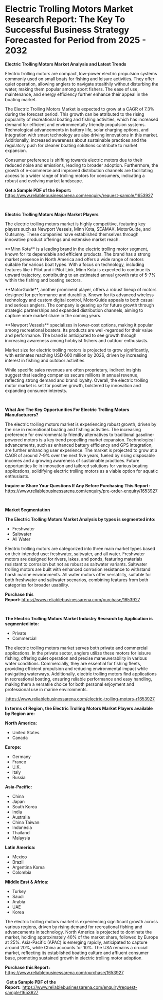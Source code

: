 <p><h1>Electric Trolling Motors Market Research Report: The Key To Successful Business Strategy Forecasted for Period from 2025 - 2032</h1></p><p><strong>Electric Trolling Motors Market Analysis and Latest Trends</strong></p>
<p><p>Electric trolling motors are compact, low-power electric propulsion systems commonly used on small boats for fishing and leisure activities. They offer quiet operation, allowing anglers to navigate stealthily without disturbing the water, making them popular among sport fishers. The ease of use, maintenance, and energy efficiency further enhance their appeal in the boating market.</p><p>The Electric Trolling Motors Market is expected to grow at a CAGR of 7.3% during the forecast period. This growth can be attributed to the rising popularity of recreational boating and fishing activities, which has increased demand for efficient and environmentally friendly propulsion systems. Technological advancements in battery life, solar charging options, and integration with smart technology are also driving innovations in this market. Additionally, increased awareness about sustainable practices and the regulatory push for cleaner boating solutions contribute to market expansion. </p><p>Consumer preference is shifting towards electric motors due to their reduced noise and emissions, leading to broader adoption. Furthermore, the growth of e-commerce and improved distribution channels are facilitating access to a wider range of trolling motors for consumers, indicating a robust and evolving market landscape.</p></p>
<p><strong>Get a Sample PDF of the Report:&nbsp;</strong> <a href="https://www.reliablebusinessarena.com/enquiry/request-sample/1653927?utm_campaign=2182&utm_medium=2&utm_source=Github&utm_content=ia&utm_term=16042025&utm_id=electric-trolling-motors">https://www.reliablebusinessarena.com/enquiry/request-sample/1653927</a></p>
<p>&nbsp;</p>
<p><strong>Electric Trolling Motors Major Market Players</strong></p>
<p><p>The electric trolling motors market is highly competitive, featuring key players such as Newport Vessels, Minn Kota, SEAMAX, MotorGuide, and Outsunny. These companies have established themselves through innovative product offerings and extensive market reach.</p><p>**Minn Kota** is a leading brand in the electric trolling motor segment, known for its dependable and efficient products. The brand has a strong market presence in North America and offers a wide range of motors suitable for various boat types. With a focus on technology, including features like i-Pilot and i-Pilot Link, Minn Kota is expected to continue its upward trajectory, contributing to an estimated annual growth rate of 5-7% within the fishing and boating sectors.</p><p>**MotorGuide**, another prominent player, offers a robust lineup of motors designed for performance and durability. Known for its advanced wireless technology and custom digital control, MotorGuide appeals to both casual and serious anglers. The company is gearing up for future growth through strategic partnerships and expanded distribution channels, aiming to capture more market share in the coming years.</p><p>**Newport Vessels** specializes in lower-cost options, making it popular among recreational boaters. Its products are well-regarded for their value and performance. The brand is anticipated to see growth through increasing awareness among hobbyist fishers and outdoor enthusiasts.</p><p>Market size for electric trolling motors is projected to grow significantly, with estimates reaching USD 600 million by 2026, driven by increasing interest in fishing and outdoor activities.</p><p>While specific sales revenues are often proprietary, indirect insights suggest that leading companies secure millions in annual revenue, reflecting strong demand and brand loyalty. Overall, the electric trolling motor market is set for positive growth, bolstered by innovation and expanding consumer interests.</p></p>
<p>&nbsp;</p>
<p><strong>What Are The Key Opportunities For Electric Trolling Motors Manufacturers?</strong></p>
<p><p>The electric trolling motors market is experiencing robust growth, driven by the rise in recreational boating and fishing activities. The increasing preference for environmentally friendly alternatives to traditional gasoline-powered motors is a key trend propelling market expansion. Technological advancements, such as enhanced battery efficiency and GPS integration, are further enhancing user experience. The market is projected to grow at a CAGR of around 7-9% over the next five years, fueled by rising disposable incomes and a growing awareness of sustainable practices. Future opportunities lie in innovation and tailored solutions for various boating applications, solidifying electric trolling motors as a viable option for aquatic enthusiasts.</p></p>
<p><strong>Inquire or Share Your Questions If Any Before Purchasing This Report:</strong> <a href="https://www.reliablebusinessarena.com/enquiry/pre-order-enquiry/1653927?utm_campaign=2182&utm_medium=2&utm_source=Github&utm_content=ia&utm_term=16042025&utm_id=electric-trolling-motors">https://www.reliablebusinessarena.com/enquiry/pre-order-enquiry/1653927</a></p>
<p>&nbsp;</p>
<p><strong>Market Segmentation</strong></p>
<p><strong>The Electric Trolling Motors Market Analysis by types is segmented into:</strong></p>
<p><ul><li>Freshwater</li><li>Saltwater</li><li>All Water</li></ul></p>
<p><p>Electric trolling motors are categorized into three main market types based on their intended use: freshwater, saltwater, and all water. Freshwater motors are designed for rivers, lakes, and ponds, featuring materials resistant to corrosion but not as robust as saltwater variants. Saltwater trolling motors are built with enhanced corrosion resistance to withstand harsh marine environments. All water motors offer versatility, suitable for both freshwater and saltwater scenarios, combining features from both categories for broader usability.</p></p>
<p><strong>Purchase this Report:&nbsp;</strong><a href="https://www.reliablebusinessarena.com/purchase/1653927?utm_campaign=2182&utm_medium=2&utm_source=Github&utm_content=ia&utm_term=16042025&utm_id=electric-trolling-motors">https://www.reliablebusinessarena.com/purchase/1653927</a></p>
<p>&nbsp;</p>
<p><strong>The Electric Trolling Motors Market Industry Research by Application is segmented into:</strong></p>
<p><ul><li>Private</li><li>Commercial</li></ul></p>
<p><p>The electric trolling motors market serves both private and commercial applications. In the private sector, anglers utilize these motors for leisure fishing, offering quiet operation and precise maneuverability in various water conditions. Commercially, they are essential for fishing fleets, providing efficient propulsion and reducing environmental impact while navigating waterways. Additionally, electric trolling motors find applications in recreational boating, ensuring reliable performance and easy handling, making them a versatile choice for both personal enjoyment and professional use in marine environments.</p></p>
<p><a href="https://www.reliablebusinessarena.com/electric-trolling-motors-r1653927?utm_campaign=2182&utm_medium=2&utm_source=Github&utm_content=ia&utm_term=16042025&utm_id=electric-trolling-motors">&nbsp;https://www.reliablebusinessarena.com/electric-trolling-motors-r1653927</a></p>
<p><strong>In terms of Region, the Electric Trolling Motors Market Players available by Region are:</strong></p>
<p>
    <p> <strong> North America: </strong>
        <ul>
            <li>United States</li>
            <li>Canada</li>
        </ul>
        </p> 
    <p> <strong> Europe: </strong>
        <ul>
            <li>Germany</li>
            <li>France</li>
            <li>U.K.</li>
            <li>Italy</li>
            <li>Russia</li>
        </ul>
        </p> 
    <p> <strong> Asia-Pacific: </strong>
        <ul>
            <li>China</li>
            <li>Japan</li>
            <li>South Korea</li>
            <li>India</li>
            <li>Australia</li>
            <li>China Taiwan</li>
            <li>Indonesia</li>
            <li>Thailand</li>
            <li>Malaysia</li>
        </ul>
        </p> 
    <p> <strong> Latin America: </strong>
        <ul>
            <li>Mexico</li>
            <li>Brazil</li>
            <li>Argentina Korea</li>
            <li>Colombia</li>
        </ul>
        </p> 
    <p> <strong> Middle East & Africa: </strong>
        <ul>
            <li>Turkey</li>
            <li>Saudi</li>
            <li>Arabia</li>
            <li>UAE</li>
            <li>Korea</li>
        </ul>
    </p>
    </p>
<p><p>The electric trolling motors market is experiencing significant growth across various regions, driven by rising demand for recreational fishing and advancements in technology. North America is projected to dominate the market, holding approximately 40% of the market share, followed by Europe at 25%. Asia-Pacific (APAC) is emerging rapidly, anticipated to capture around 20%, while China accounts for 10%. The USA remains a crucial market, reflecting its established boating culture and affluent consumer base, promoting sustained growth in electric trolling motor adoption.</p></p>
<p><strong>Purchase this Report: </strong><a href="https://www.reliablebusinessarena.com/purchase/1653927?utm_campaign=2182&utm_medium=2&utm_source=Github&utm_content=ia&utm_term=16042025&utm_id=electric-trolling-motors">https://www.reliablebusinessarena.com/purchase/1653927</a></p>
<p>&nbsp;<strong>Get a Sample PDF of the Report:&nbsp;&nbsp;</strong><a href="https://www.reliablebusinessarena.com/enquiry/request-sample/1653927?utm_campaign=2182&utm_medium=2&utm_source=Github&utm_content=ia&utm_term=16042025&utm_id=electric-trolling-motors">https://www.reliablebusinessarena.com/enquiry/request-sample/1653927</a></p>
<p><strong></strong></p>
<p><p></p><p></p><p></p></p>